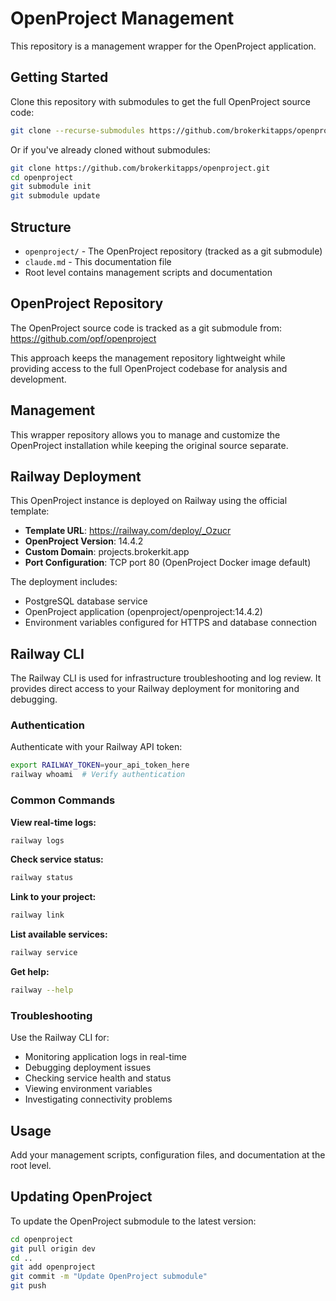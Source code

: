 # OpenProject Management

This repository is a management wrapper for the OpenProject application.

## Getting Started

Clone this repository with submodules to get the full OpenProject source code:

```bash
git clone --recurse-submodules https://github.com/brokerkitapps/openproject.git
```

Or if you've already cloned without submodules:

```bash
git clone https://github.com/brokerkitapps/openproject.git
cd openproject
git submodule init
git submodule update
```

## Structure

- `openproject/` - The OpenProject repository (tracked as a git submodule)
- `claude.md` - This documentation file
- Root level contains management scripts and documentation

## OpenProject Repository

The OpenProject source code is tracked as a git submodule from: https://github.com/opf/openproject

This approach keeps the management repository lightweight while providing access to the full OpenProject codebase for analysis and development.

## Management

This wrapper repository allows you to manage and customize the OpenProject installation while keeping the original source separate.

## Railway Deployment

This OpenProject instance is deployed on Railway using the official template:
- **Template URL**: https://railway.com/deploy/_Ozucr
- **OpenProject Version**: 14.4.2
- **Custom Domain**: projects.brokerkit.app
- **Port Configuration**: TCP port 80 (OpenProject Docker image default)

The deployment includes:
- PostgreSQL database service
- OpenProject application (openproject/openproject:14.4.2)
- Environment variables configured for HTTPS and database connection

## Railway CLI

The Railway CLI is used for infrastructure troubleshooting and log review. It provides direct access to your Railway deployment for monitoring and debugging.

### Authentication

Authenticate with your Railway API token:

```bash
export RAILWAY_TOKEN=your_api_token_here
railway whoami  # Verify authentication
```

### Common Commands

**View real-time logs:**
```bash
railway logs
```

**Check service status:**
```bash
railway status
```

**Link to your project:**
```bash
railway link
```

**List available services:**
```bash
railway service
```

**Get help:**
```bash
railway --help
```

### Troubleshooting

Use the Railway CLI for:
- Monitoring application logs in real-time
- Debugging deployment issues
- Checking service health and status
- Viewing environment variables
- Investigating connectivity problems

## Usage

Add your management scripts, configuration files, and documentation at the root level.

## Updating OpenProject

To update the OpenProject submodule to the latest version:

```bash
cd openproject
git pull origin dev
cd ..
git add openproject
git commit -m "Update OpenProject submodule"
git push
```

